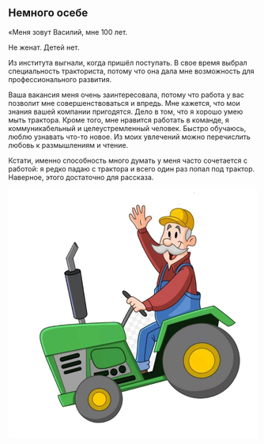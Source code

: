 ## Немного осебе
 «Меня зовут Василий, мне 100 лет. 

Не женат. Детей нет.

   Из института выгнали, когда пришёл поступать. 
В свое время выбрал специальность тракториста,
потому что она дала мне возможность для профессионального развития.

   Ваша вакансия меня очень заинтересовала, потому
что работа у вас позволит мне совершенствоваться и впредь.
Мне кажется, что мои знания вашей компании пригодятся.
Дело в том, что я хорошо умею мыть трактора.
Кроме того, мне нравится работать в команде, я коммуникабельный
и целеустремленный человек. Быстро обучаюсь, люблю узнавать 
что-то новое. Из моих увлечений можно перечислить любовь к размышлениям 
и чтение. 

Кстати, именно способность много думать
у меня часто сочетается с работой: я редко падаю с трактора
и всего один раз попал под трактор. 
Наверное, этого достаточно для рассказа.

![foto](/traktor.jpg)